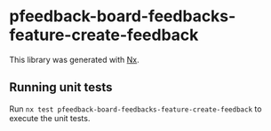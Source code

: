 # pfeedback-board-feedbacks-feature-create-feedback

This library was generated with [Nx](https://nx.dev).

## Running unit tests

Run `nx test pfeedback-board-feedbacks-feature-create-feedback` to execute the unit tests.
